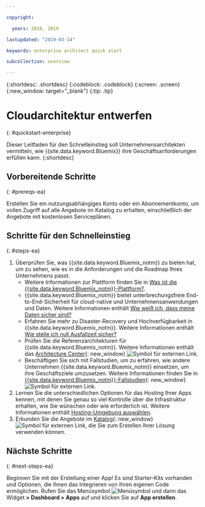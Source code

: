 ```yaml
---

copyright:

  years: 2018, 2019

lastupdated: "2019-03-14"

keywords: enterprise architect quick start

subcollection: overview

---
```


{:shortdesc: .shortdesc}
{:codeblock: .codeblock}
{:screen: .screen}
{:new_window: target="_blank"}
{:tip: .tip}

# Cloudarchitektur entwerfen
{: #quickstart-enterprise}

Dieser Leitfaden für den Schnelleinstieg soll Unternehmensarchitekten vermitteln, wie {{site.data.keyword.Bluemix}} ihre Geschäftsanforderungen erfüllen kann. 
{:shortdesc}

## Vorbereitende Schritte
{: #prereqs-ea}

Erstellen Sie ein nutzungsabhängiges Konto oder ein Abonnementkonto, um vollen Zugriff auf alle Angebote im Katalog zu erhalten, einschließlich der Angebote mit kostenlosen Serviceplänen. 

## Schritte für den Schnelleinstieg
{: #steps-ea}

1. Überprüfen Sie, was {{site.data.keyword.Bluemix_notm}} zu bieten hat, um zu sehen, wie es in die Anforderungen und die Roadmap Ihres Unternehmens passt. 
    * Weitere Informationen zur Plattform finden Sie in [Was ist die {{site.data.keyword.Bluemix_notm}}-Plattform?](/docs/overview?topic=overview-whatis-platform).
    * {{site.data.keyword.Bluemix_notm}} bietet unterbrechungsfreie End-to-End-Sicherheit für cloud-native und Unternehmensanwendungen und Daten. Weitere Informationen enthält [Wie weiß ich, dass meine Daten sicher sind?](/docs/overview?topic=overview-security) 
    * Erfahren Sie mehr zu Disaster-Recovery und Hochverfügbarkeit in {{site.data.keyword.Bluemix_notm}}. Weitere Informationen enthält [Wie stelle ich null Ausfallzeit sicher?](/docs/overview?topic=overview-zero-downtime)
    * Prüfen Sie die Referenzarchitekturen für {{site.data.keyword.Bluemix_notm}}. Weitere Informationen enthält das [Architecture Center](https://www.ibm.com/cloud/garage/architectures){: new_window} ![Symbol für externen Link](../icons/launch-glyph.svg). 
    * Beschäftigen Sie sich mit Fallstudien, um zu erfahren, wie andere Unternehmen {{site.data.keyword.Bluemix_notm}} einsetzen, um ihre Geschäftsziele umzusetzen. Weitere Informationen finden Sie in [{{site.data.keyword.Bluemix_notm}}-Fallstudien](https://www.ibm.com/cloud-computing/bluemix/case-studies){: new_window} ![Symbol für externen Link](../icons/launch-glyph.svg). 
2. Lernen Sie die unterschiedlichen Optionen für das Hosting Ihrer Apps kennen, mit denen Sie genau so viel Kontrolle über die Infrastruktur erhalten, wie Sie wünschen oder wie erforderlich ist. Weitere Informationen enthält [Hosting-Umgebung auswählen](/docs/overview?topic=overview-whatis-platform#choose-compute).
3. Erkunden Sie die Angebote im [Katalog](https://cloud.ibm.com/catalog){: new_window} ![Symbol für externen Link](../icons/launch-glyph.svg), die Sie zum Erstellen Ihrer Lösung verwenden können.

## Nächste Schritte
{: #next-steps-ea}

Beginnen Sie mit der Erstellung einer App! Es sind Starter-Kits vorhanden und Optionen, die Ihnen das Integrieren von Ihren eigenen Code ermöglichen. Rufen Sie das Menüsymbol ![Menüsymbol](../icons/icon_hamburger.svg) und dann das Widget **> Dashboard > Apps** auf und klicken Sie auf **App erstellen**.

